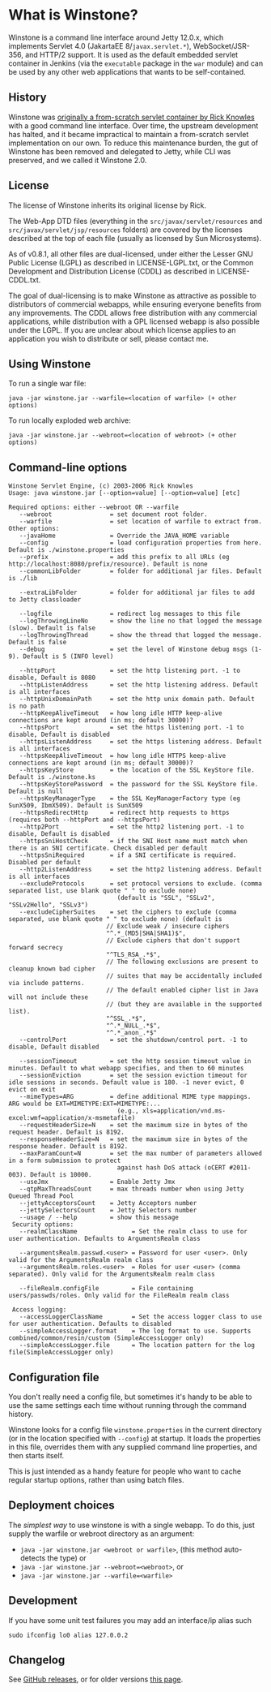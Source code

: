 # What is Winstone?
Winstone is a command line interface around Jetty 12.0.x, which implements
Servlet 4.0 (JakartaEE 8/`javax.servlet.*`), WebSocket/JSR-356, and HTTP/2 support. It is used as the default
embedded servlet container in Jenkins (via the `executable` package in the `war` module)
and can be used by any other web applications that wants to be self-contained.

## History

Winstone was [originally a from-scratch servlet container by Rick Knowles](http://winstone.sourceforge.net/)
with a good command line interface. Over time, the upstream development
has halted, and it became impractical to maintain a from-scratch servlet
implementation on our own. To reduce this maintenance burden, the gut of
Winstone has been removed and delegated to Jetty, while CLI was preserved, and
we called it Winstone 2.0.

## License
The license of Winstone inherits its original license by Rick.

The Web-App DTD files (everything in the `src/javax/servlet/resources` and
`src/javax/servlet/jsp/resources` folders) are covered by the licenses
described at the top of each file (usually as licensed by Sun Microsystems).

As of v0.8.1, all other files are dual-licensed, under either
the Lesser GNU Public License (LGPL) as described in LICENSE-LGPL.txt,
or the Common Development and Distribution License (CDDL) as described in
LICENSE-CDDL.txt.

The goal of dual-licensing is to make Winstone as attractive as possible to
distributors of commercial webapps, while ensuring everyone benefits from
any improvements. The CDDL allows free distribution with any commercial
applications, while distribution with a GPL licensed webapp is also possible
under the LGPL. If you are unclear about which license applies to an
application you wish to distribute or sell, please contact me.

## Using Winstone
To run a single war file:

    java -jar winstone.jar --warfile=<location of warfile> (+ other options)

To run locally exploded web archive:

    java -jar winstone.jar --webroot=<location of webroot> (+ other options)


## Command-line options

    Winstone Servlet Engine, (c) 2003-2006 Rick Knowles
    Usage: java winstone.jar [--option=value] [--option=value] [etc]
    
    Required options: either --webroot OR --warfile
       --webroot                = set document root folder.
       --warfile                = set location of warfile to extract from.
    Other options:
       --javaHome               = Override the JAVA_HOME variable
       --config                 = load configuration properties from here. Default is ./winstone.properties
       --prefix                 = add this prefix to all URLs (eg http://localhost:8080/prefix/resource). Default is none
       --commonLibFolder        = folder for additional jar files. Default is ./lib
    
       --extraLibFolder         = folder for additional jar files to add to Jetty classloader
    
       --logfile                = redirect log messages to this file
       --logThrowingLineNo      = show the line no that logged the message (slow). Default is false
       --logThrowingThread      = show the thread that logged the message. Default is false
       --debug                  = set the level of Winstone debug msgs (1-9). Default is 5 (INFO level)
    
       --httpPort               = set the http listening port. -1 to disable, Default is 8080
       --httpListenAddress      = set the http listening address. Default is all interfaces
       --httpUnixDomainPath     = set the http unix domain path. Default is no path
       --httpKeepAliveTimeout   = how long idle HTTP keep-alive connections are kept around (in ms; default 30000)?
       --httpsPort              = set the https listening port. -1 to disable, Default is disabled
       --httpsListenAddress     = set the https listening address. Default is all interfaces
       --httpsKeepAliveTimeout  = how long idle HTTPS keep-alive connections are kept around (in ms; default 30000)?
       --httpsKeyStore          = the location of the SSL KeyStore file. Default is ./winstone.ks
       --httpsKeyStorePassword  = the password for the SSL KeyStore file. Default is null
       --httpsKeyManagerType    = the SSL KeyManagerFactory type (eg SunX509, IbmX509). Default is SunX509
       --httpsRedirectHttp      = redirect http requests to https (requires both --httpPort and --httpsPort)
       --http2Port              = set the http2 listening port. -1 to disable, Default is disabled
       --httpsSniHostCheck      = if the SNI Host name must match when there is an SNI certificate. Check disabled per default
       --httpsSniRequired       = if a SNI certificate is required. Disabled per default
       --http2ListenAddress     = set the http2 listening address. Default is all interfaces
       --excludeProtocols       = set protocol versions to exclude. (comma separated list, use blank quote " " to exclude none)
                                  (default is "SSL", "SSLv2", "SSLv2Hello", "SSLv3")
       --excludeCipherSuites    = set the ciphers to exclude (comma separated, use blank quote " " to exclude none) (default is 
                               // Exclude weak / insecure ciphers 
                               "^.*_(MD5|SHA|SHA1)$", 
                               // Exclude ciphers that don't support forward secrecy 
                               "^TLS_RSA_.*$", 
                               // The following exclusions are present to cleanup known bad cipher 
                               // suites that may be accidentally included via include patterns. 
                               // The default enabled cipher list in Java will not include these 
                               // (but they are available in the supported list). 
                               "^SSL_.*$", 
                               "^.*_NULL_.*$", 
                               "^.*_anon_.*$" 
       --controlPort            = set the shutdown/control port. -1 to disable, Default disabled
    
       --sessionTimeout         = set the http session timeout value in minutes. Default to what webapp specifies, and then to 60 minutes
       --sessionEviction        = set the session eviction timeout for idle sessions in seconds. Default value is 180. -1 never evict, 0 evict on exit
       --mimeTypes=ARG          = define additional MIME type mappings. ARG would be EXT=MIMETYPE:EXT=MIMETYPE:...
                                  (e.g., xls=application/vnd.ms-excel:wmf=application/x-msmetafile)
       --requestHeaderSize=N    = set the maximum size in bytes of the request header. Default is 8192.
       --responseHeaderSize=N   = set the maximum size in bytes of the response header. Default is 8192.
       --maxParamCount=N        = set the max number of parameters allowed in a form submission to protect
                                  against hash DoS attack (oCERT #2011-003). Default is 10000.
       --useJmx                 = Enable Jetty Jmx
       --qtpMaxThreadsCount     = max threads number when using Jetty Queued Thread Pool
       --jettyAcceptorsCount    = Jetty Acceptors number
       --jettySelectorsCount    = Jetty Selectors number
       --usage / --help         = show this message
     Security options:
       --realmClassName               = Set the realm class to use for user authentication. Defaults to ArgumentsRealm class
    
       --argumentsRealm.passwd.<user> = Password for user <user>. Only valid for the ArgumentsRealm realm class
       --argumentsRealm.roles.<user>  = Roles for user <user> (comma separated). Only valid for the ArgumentsRealm realm class
    
       --fileRealm.configFile         = File containing users/passwds/roles. Only valid for the FileRealm realm class
    
     Access logging:
       --accessLoggerClassName        = Set the access logger class to use for user authentication. Defaults to disabled
       --simpleAccessLogger.format    = The log format to use. Supports combined/common/resin/custom (SimpleAccessLogger only)
       --simpleAccessLogger.file      = The location pattern for the log file(SimpleAccessLogger only)

## Configuration file
You don't really need a config file, but sometimes it's handy to
be able to use the same settings each time without running through
the command history.

Winstone looks for a config file `winstone.properties` in the current directory
(or in the location specified with `--config`) at startup. It loads
the properties in this file, overrides them with any supplied command
line properties, and then starts itself.

This is just intended as a handy feature for people who want to cache
regular startup options, rather than using batch files.

## Deployment choices
The *simplest way* to use winstone is with a single webapp. To do this,
just supply the warfile or webroot directory as an argument:

* `java -jar winstone.jar <webroot or warfile>`, (this method auto-detects the type) or
* `java -jar winstone.jar --webroot=<webroot>`, or
* `java -jar winstone.jar --warfile=<warfile>`

## Development
If you have some unit test failures you may add an interface/ip alias such

``` sudo ifconfig lo0 alias 127.0.0.2 ```

## Changelog

See [GitHub releases](https://github.com/jenkinsci/winstone/releases),
or for older versions [this page](CHANGELOG.md).
